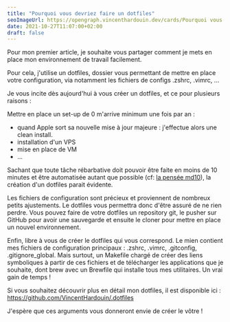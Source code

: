 ```yaml
---
title: "Pourquoi vous devriez faire un dotfiles"
seoImageUrl: https://opengraph.vincenthardouin.dev/cards/Pourquoi vous devriez faire un dotfiles
date: 2021-10-27T11:07:00+02:00
draft: false
---
```

Pour mon premier article, je souhaite vous partager comment je mets en place mon environnement de travail facilement.

Pour cela, j'utilise un dotfiles, dossier vous permettant de mettre en place votre configuration, via notamment les
fichiers de configs .zshrc, .vimrc, …

Je vous incite dès aujourd'hui à vous créer un dotfiles, et ce pour plusieurs raisons :

Mettre en place un set-up de 0 m'arrive minimum une fois par an :

- quand Apple sort sa nouvelle mise à jour majeure : j'effectue alors une clean install.
- installation d'un VPS
- mise en place de VM
- ...

Sachant que toute tâche rébarbative doit pouvoir être faite en moins de 10 minutes et être automatisée autant que
possible (cf: [la pensée md10](https://www.youtube.com/watch?v=bz0zSVNFW-E)), la création d'un dotfiles parait évidente.

Les fichiers de configuration sont précieux et proviennent de nombreux petits ajustements. Le dotfiles vous permettra
donc d'être assuré de ne rien perdre. Vous pouvez faire de votre dotfiles un repository git, le pusher sur GitHub pour
avoir une sauvegarde et ensuite le cloner pour mettre en place un nouvel environnement.

Enfin, libre à vous de créer le dotfiles qui vous correspond. Le mien contient mes fichiers de configuration
principaux : .zshrc, .vimrc, .gitconfig, .gitignore_global. Mais surtout, un Makefile chargé de créer des liens
symboliques à partir de ces fichiers et de télécharger les applications que je souhaite, dont brew avec un Brewfile qui
installe tous mes utilitaires. Un vrai gain de temps !

Si vous souhaitez découvrir plus en détail mon dotfiles, il est disponible
ici : https://github.com/VincentHardouin/.dotfiles

J'espère que ces arguments vous donneront envie de créer le vôtre !
